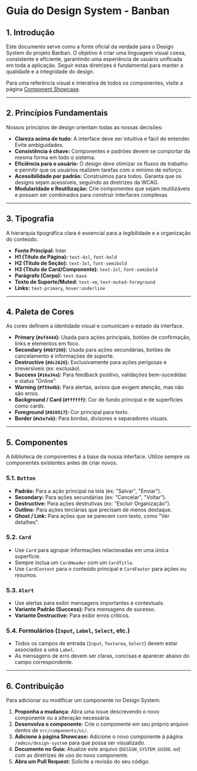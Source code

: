 # Guia do Design System - Banban

## 1. Introdução

Este documento serve como a fonte oficial da verdade para o Design System do projeto Banban. O objetivo é criar uma linguagem visual coesa, consistente e eficiente, garantindo uma experiência de usuário unificada em toda a aplicação. Seguir estas diretrizes é fundamental para manter a qualidade e a integridade do design.

Para uma referência visual e interativa de todos os componentes, visite a página [Component Showcase](/admin/design-system).

---

## 2. Princípios Fundamentais

Nossos princípios de design orientam todas as nossas decisões:

-   **Clareza acima de tudo:** A interface deve ser intuitiva e fácil de entender. Evite ambiguidades.
-   **Consistência é chave:** Componentes e padrões devem se comportar da mesma forma em todo o sistema.
-   **Eficiência para o usuário:** O design deve otimizar os fluxos de trabalho e permitir que os usuários realizem tarefas com o mínimo de esforço.
-   **Acessibilidade por padrão:** Construímos para todos. Garanta que os designs sejam acessíveis, seguindo as diretrizes da WCAG.
-   **Modularidade e Reutilização:** Crie componentes que sejam reutilizáveis e possam ser combinados para construir interfaces complexas.

---

## 3. Tipografia

A hierarquia tipográfica clara é essencial para a legibilidade e a organização do conteúdo.

-   **Fonte Principal:** Inter
-   **H1 (Título de Página):** `text-4xl`, `font-bold`
-   **H2 (Título de Seção):** `text-3xl`, `font-semibold`
-   **H3 (Título de Card/Componente):** `text-2xl`, `font-semibold`
-   **Parágrafo (Corpo):** `text-base`
-   **Texto de Suporte/Muted:** `text-sm`, `text-muted-foreground`
-   **Links:** `text-primary`, `hover:underline`

---

## 4. Paleta de Cores

As cores definem a identidade visual e comunicam o estado da interface.

-   **Primary (`#ef4444`):** Usada para ações principais, botões de confirmação, links e elementos em foco.
-   **Secondary (`#6b7280`):** Usada para ações secundárias, botões de cancelamento e informações de suporte.
-   **Destructive (`#dc2626`):** Exclusivamente para ações perigosas e irreversíveis (ex: exclusão).
-   **Success (`#16a34a`):** Para feedback positivo, validações bem-sucedidas e status "Online".
-   **Warning (`#f59e0b`):** Para alertas, avisos que exigem atenção, mas não são erros.
-   **Background / Card (`#ffffff`):** Cor de fundo principal e de superfícies como cards.
-   **Foreground (`#020817`):** Cor principal para texto.
-   **Border (`#e5e7eb`):** Para bordas, divisores e separadores visuais.

---

## 5. Componentes

A biblioteca de componentes é a base da nossa interface. Utilize sempre os componentes existentes antes de criar novos.

### 5.1. `Button`

-   **Padrão:** Para a ação principal na tela (ex: "Salvar", "Enviar").
-   **Secondary:** Para ações secundárias (ex: "Cancelar", "Voltar").
-   **Destructive:** Para ações destrutivas (ex: "Excluir Organização").
-   **Outline:** Para ações terciárias que precisam de menos destaque.
-   **Ghost / Link:** Para ações que se parecem com texto, como "Ver detalhes".

### 5.2. `Card`

-   Use `Card` para agrupar informações relacionadas em uma única superfície.
-   Sempre inclua um `CardHeader` com um `CardTitle`.
-   Use `CardContent` para o conteúdo principal e `CardFooter` para ações ou resumos.

### 5.3. `Alert`

-   Use alertas para exibir mensagens importantes e contextuais.
-   **Variante Padrão (Success):** Para mensagens de sucesso.
-   **Variante Destructive:** Para exibir erros críticos.

### 5.4. Formulários (`Input`, `Label`, `Select`, etc.)

-   Todos os campos de entrada (`Input`, `Textarea`, `Select`) devem estar associados a uma `Label`.
-   As mensagens de erro devem ser claras, concisas e aparecer abaixo do campo correspondente.

---

## 6. Contribuição

Para adicionar ou modificar um componente no Design System:

1.  **Proponha a mudança:** Abra uma issue descrevendo o novo componente ou a alteração necessária.
2.  **Desenvolva o componente:** Crie o componente em seu próprio arquivo dentro de `src/components/ui/`.
3.  **Adicione à página Showcase:** Adicione o novo componente à página `/admin/design-system` para que possa ser visualizado.
4.  **Documente no Guia:** Atualize este arquivo (`DESIGN_SYSTEM_GUIDE.md`) com as diretrizes de uso do novo componente.
5.  **Abra um Pull Request:** Solicite a revisão do seu código. 